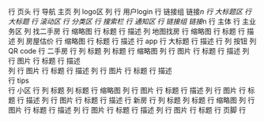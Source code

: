 行 页头
    行 导航 主页
        列 logo区
        列 
            行 用户login
            行 链接组
                链接*n
    行 大标题区
        行 大标题
        行 滚动区
        行 分类区
        行 搜索栏
    行 通知区
        行 链接组
            链接*n
行 主体
    行 主业务区
        列 找二手房
            行 缩略图
            行 标题
            行 描述
        列 地图找房
            行 缩略图
            行 标题
            行 描述
        列 房屋估价
            行 缩略图
            行 标题
            行 描述
    行 app
        行 大标题
        行 描述
        行 
            列 按钮
            列 QR code
    行 二手房
        行 
            列 标题
            列 标题
        行 缩略图
            列 
                行 图片
                行 标题
                行 描述
            列 
                行 图片
                行 标题
                行 描述  
            列 
                行 图片
                行 标题
                行 描述
            列 
                行 图片
                行 标题
                行 描述  
        行 tips             
    行 小区
        行 
            列 标题
            列 标题
        行 缩略图
            列 
                行 图片
                行 标题
                行 描述
            列 
                行 图片
                行 标题
                行 描述
            列 
                行 图片
                行 标题
                行 描述
    行 新房 
        行 
            列 标题
            列 标题
        行 缩略图
            列 
                行 图片
                行 标题
                行 描述
            列 
                行 图片
                行 标题
                行 描述
            列 
                行 图片
                行 标题
行 页脚
    行 
